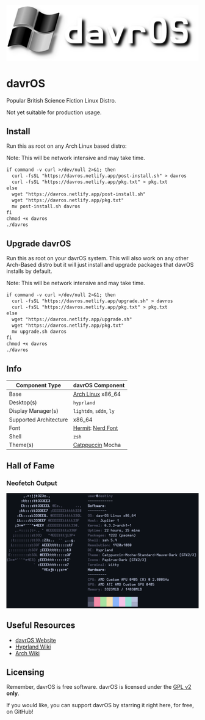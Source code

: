 ![davrOS](images/davros_logo_banner_lower.png)
# davrOS
Popular British Science Fiction Linux Distro.

Not yet suitable for production usage.
## Install
Run this as root on any Arch Linux based distro:

Note: This will be network intensive and may take time.
```shell
if command -v curl >/dev/null 2>&1; then
  curl -fsSL "https://davros.netlify.app/post-install.sh" > davros
  curl -fsSL "https://davros.netlify.app/pkg.txt" > pkg.txt
else
  wget "https://davros.netlify.app/post-install.sh"
  wget "https://davros.netlify.app/pkg.txt"
  mv post-install.sh davros
fi
chmod +x davros
./davros
```
## Upgrade davrOS
Run this as root on your davrOS system. This will also work on any other Arch-Based distro but it will just install and upgrade packages that davrOS installs by default.

Note: This will be network intensive and may take time.
```shell
if command -v curl >/dev/null 2>&1; then
  curl -fsSL "https://davros.netlify.app/upgrade.sh" > davros
  curl -fsSL "https://davros.netlify.app/pkg.txt" > pkg.txt
else
  wget "https://davros.netlify.app/upgrade.sh"
  wget "https://davros.netlify.app/pkg.txt"
  mv upgrade.sh davros
fi
chmod +x davros
./davros
```
## Info
| Component Type         | davrOS Component        |
|------------------------|-------------------------|
| Base                   | [Arch Linux](https://archlinux.org/) x86_64 |
| Desktop(s)             | `hyprland`              |
| Display Manager(s)     | `lightdm`, `sddm`, `ly` |
| Supported Architecture | x86_64                  |
| Font                   | [Hermit](https://www.programmingfonts.org/#hermit): [Nerd Font](https://www.nerdfonts.com) |
| Shell                  | `zsh`                   |
| Theme(s)               | [Catppuccin](https://github.com/catppuccin/catppuccin) Mocha |
## Hall of Fame
### Neofetch Output
![neofetch output](images/showcase/neofetch_v3.png)
## Useful Resources
- [davrOS Website](https://davros.netlify.app)
- [Hyprland Wiki](https://wiki.hyprland.org/)
- [Arch Wiki](https://wiki.archlinux.org/)
## Licensing
Remember, davrOS is free software.
davrOS is licensed under the [GPL v2](https://www.gnu.org/licenses/old-licenses/gpl-2.0.html) <b>only</b>.

If you would like, you can support davrOS by starring it right here, for free, on GitHub!
